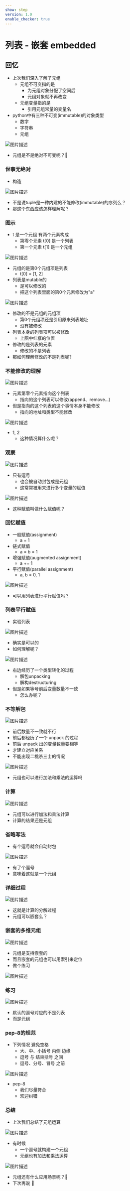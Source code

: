 ```yaml
---
show: step
version: 1.0
enable_checker: true
---
```


# 列表 - 嵌套 embedded

## 回忆

- 上次我们深入了解了元组
	- 元组不可变指的是
		- 为元组对象分配了空间后
		- 元组对象就不再改变
	- 元组变量指的是
		- 引用元组常量的变量名
- python中有三种不可变(immutable)的对象类型
	- 数字
	- 字符串
	- 元组

![图片描述](https://doc.shiyanlou.com/courses/uid1190679-20220730-1659143429385)

- 元组是不是绝对不可变呢？🤔

### 世事无绝对

- 构造

![图片描述](https://doc.shiyanlou.com/courses/uid1190679-20220707-1657157522268)

- 不是说tuple是一种内建的不能修改(immutable)的序列么？
- 那这个东西应该怎样理解呢？

### 图示

- t 是一个元组 有两个元素构成
	- 第零个元素 t[0] 是一个列表
	- 第一个元素 t[1] 是一个元组

![图片描述](https://doc.shiyanlou.com/courses/uid1190679-20220707-1657157636588)

- 元组的是第0个元组项是列表
	- t[0] = [1, 2]
- 列表是mutable的
	- 是可以修改的
	- 把这个列表里面的第0个元素修改为"a"

![图片描述](https://doc.shiyanlou.com/courses/uid1190679-20220707-1657158115246)

- 修改的不是元组的元组项
	- 第0个元组项还是引用原来列表地址
	- 没有被修改
- 列表本身的列表项可以被修改
	- 上图中红框的位置
- 修改的是列表的元素
	- 修改的不是列表
- 那如何理解修改的不是列表呢?

### 不能修改的理解

![图片描述](https://doc.shiyanlou.com/courses/uid1190679-20220707-1657158207579)

- 元素第零个元素指向这个列表
	- 指向的这个列表可以修改(append、remove...)
- 但是指向的这个列表的这个事情本身不能修改
	- 指向的地址和类型不能修改

![图片描述](https://doc.shiyanlou.com/courses/uid1190679-20220707-1657158218033)

- 1, 2 
	- 这种情况算什么呢？

### 观察

![图片描述](https://doc.shiyanlou.com/courses/uid1190679-20221130-1669803557600)

- 只有逗号
	- 也会被自动封包成是元组
	- 这常常被用来进行多个变量的赋值

![图片描述](https://doc.shiyanlou.com/courses/uid1190679-20221130-1669803694134)

- 这种赋值叫做什么赋值呢？

### 回忆赋值

- 一般赋值(assignment)
	- a = 1
- 链式赋值
	- a = b = 1
- 增强赋值(augmented assignment)
	- a += 1
- 平行赋值(parallel assignment)
	- a, b = 0, 1

![图片描述](https://doc.shiyanlou.com/courses/uid1190679-20221226-1672029068401)

- 可以用列表进行平行赋值吗？

### 列表平行赋值

- 实验列表

![图片描述](https://doc.shiyanlou.com/courses/uid1190679-20221226-1672029235595)

- 确实是可以的
- 如何理解呢？

![图片描述](https://doc.shiyanlou.com/courses/uid1190679-20221226-1672029394673)

- 右边经历了一个类型转化的过程
	- 解包unpacking
	- 解构destructuring 
- 但是如果等号前后变量数量不一致
	- 怎么办呢？

### 不等解包

![图片描述](https://doc.shiyanlou.com/courses/uid1190679-20210915-1631711090936)

- 前后数量不一致就不行
- 前后都经历了一个 unpack 的过程
- 前后 unpack 出的变量数量要相等
- 才建立对应关系
- 不能出现二桃杀三士的情况

![图片描述](https://doc.shiyanlou.com/courses/uid1190679-20221130-1669804313710)

- 元组也可以进行加法和乘法的运算吗

### 计算

![图片描述](https://doc.shiyanlou.com/courses/uid1190679-20210830-1630286485814)

- 元组可以进行加法和乘法计算
- 计算的结果还是元组

### 省略写法

- 有个逗号就会自动封包

![图片描述](https://doc.shiyanlou.com/courses/uid1190679-20210914-1631604322865)

- 有了个逗号
- 意味着这就是一个元组

### 详细过程

![图片描述](https://doc.shiyanlou.com/courses/uid1190679-20211126-1637924978273)

- 这就是计算的分解过程
- 元组可以嵌套么？

### 嵌套的多维元组

![图片描述](https://doc.shiyanlou.com/courses/uid1190679-20210830-1630287002627)

- 元组是支持嵌套的
- 而且嵌套的元组也可以用索引来定位
- 做个练习

![图片描述](https://doc.shiyanlou.com/courses/uid1190679-20210830-1630287513309)

### 练习

![图片描述](https://doc.shiyanlou.com/courses/uid1190679-20210830-1630287524903)

- 默认的逗号对应的不是列表
- 而是元组


### pep-8的规范

- 下列情况 避免空格
	- 大、中、小括号 内侧 边缘
	- 逗号 与 结束括号 之间
	- 逗号、分号、冒号 之前

![图片描述](https://doc.shiyanlou.com/courses/uid1190679-20250302-1740925622353)

- pep-8
	- 我们尽量符合
	- 欢迎纠错


### 总结

- 上次我们总结了元组运算


![图片描述](https://doc.shiyanlou.com/courses/3584/labs/531782/uid1190679-20250110-1736517938853) 


- 有时候
	- 一个逗号就构建一个元组
	- 元组也有加法和乘法运算

![图片描述](https://doc.shiyanlou.com/courses/uid1190679-20221201-1669900303001)

- 元组还有什么应用场景呢？🤔
- 下次再说 👋